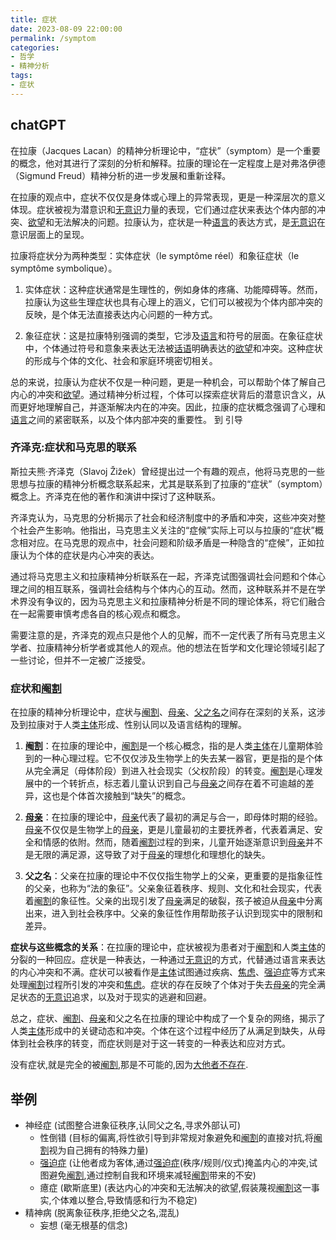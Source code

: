 ```yaml
---
title: 症状
date: 2023-08-09 22:00:00
permalink: /symptom
categories:
- 哲学
- 精神分析
tags:
- 症状
---
```


## chatGPT

在拉康（Jacques Lacan）的精神分析理论中，“症状”（symptom）是一个重要的概念，他对其进行了深刻的分析和解释。拉康的理论在一定程度上是对弗洛伊德（Sigmund Freud）精神分析的进一步发展和重新诠释。

在拉康的观点中，症状不仅仅是身体或心理上的异常表现，更是一种深层次的意义体现。症状被视为潜意识和[无意识](/unconscious)力量的表现，它们通过症状来表达个体内部的冲突、[欲望](/desire)和无法解决的问题。拉康认为，症状是一种[语言](/language)的表达方式，是[无意识](/unconscious)在意识层面上的呈现。

拉康将症状分为两种类型：实体症状（le symptôme réel）和象征症状（le symptôme symbolique）。

1. 实体症状：这种症状通常是生理性的，例如身体的疼痛、功能障碍等。然而，拉康认为这些生理症状也具有心理上的涵义，它们可以被视为个体内部冲突的反映，是个体无法直接表达内心问题的一种方式。

2. 象征症状：这是拉康特别强调的类型，它涉及[语言](/language)和符号的层面。在象征症状中，个体通过符号和意象来表达无法被[话语](/discourse)明确表达的[欲望](/desire)和冲突。这种症状的形成与个体的文化、社会和家庭环境密切相关。

总的来说，拉康认为症状不仅是一种问题，更是一种机会，可以帮助个体了解自己内心的冲突和[欲望](/desire)。通过精神分析过程，个体可以探索症状背后的潜意识含义，从而更好地理解自己，并逐渐解决内在的冲突。因此，拉康的症状概念强调了心理和[语言](/language)之间的紧密联系，以及个体内部冲突的重要性。
到 引导

### 齐泽克:症状和马克思的联系

斯拉夫熊·齐泽克（Slavoj Žižek）曾经提出过一个有趣的观点，他将马克思的一些思想与拉康的精神分析概念联系起来，尤其是联系到了拉康的“症状”（symptom）概念上。齐泽克在他的著作和演讲中探讨了这种联系。

齐泽克认为，马克思的分析揭示了社会和经济制度中的矛盾和冲突，这些冲突对整个社会产生影响。他指出，马克思主义关注的“症候”实际上可以与拉康的“症状”概念相对应。在马克思的观点中，社会问题和阶级矛盾是一种隐含的“症候”，正如拉康认为个体的症状是内心冲突的表达。

通过将马克思主义和拉康精神分析联系在一起，齐泽克试图强调社会问题和个体心理之间的相互联系，强调社会结构与个体内心的互动。然而，这种联系并不是在学术界没有争议的，因为马克思主义和拉康精神分析是不同的理论体系，将它们融合在一起需要审慎考虑各自的核心观点和概念。

需要注意的是，齐泽克的观点只是他个人的见解，而不一定代表了所有马克思主义学者、拉康精神分析学者或其他人的观点。他的想法在哲学和文化理论领域引起了一些讨论，但并不一定被广泛接受。

### 症状和[阉割](/castration)

在拉康的精神分析理论中，症状与[阉割](/castration)、[母亲](/mother)、[父之名](/name-of-the-father)之间存在深刻的关系，这涉及到拉康对于人类[主体](/subject)形成、性别认同以及语言结构的理解。

1. **[阉割](/castration)**：在拉康的理论中，[阉割](/castration)是一个核心概念，指的是人类[主体](/subject)在儿童期体验到的一种心理过程。它不仅仅涉及生物学上的失去某一器官，更是指的是个体从完全满足（母体阶段）到进入社会现实（父权阶段）的转变。[阉割](/castration)是心理发展中的一个转折点，标志着儿童认识到自己与[母亲](/mother)之间存在着不可逾越的差异，这也是个体首次接触到“缺失”的概念。

2. **[母亲](/mother)**：在拉康的理论中，[母亲](/mother)代表了最初的满足与合一，即母体时期的经验。[母亲](/mother)不仅仅是生物学上的[母亲](/mother)，更是儿童最初的主要抚养者，代表着满足、安全和情感的依附。然而，随着[阉割](/castration)过程的到来，儿童开始逐渐意识到[母亲](/mother)并不是无限的满足源，这导致了对于[母亲](/mother)的理想化和理想化的缺失。

3. **父之名**：父亲在拉康的理论中不仅仅指生物学上的父亲，更重要的是指象征性的父亲，也称为“法的象征”。父亲象征着秩序、规则、文化和社会现实，代表着[阉割](/castration)的象征性。父亲的出现引发了[母亲](/mother)满足的破裂，孩子被迫从[母亲](/mother)中分离出来，进入到社会秩序中。父亲的象征性作用帮助孩子认识到现实中的限制和差异。

**症状与这些概念的关系**：在拉康的理论中，症状被视为患者对于[阉割](/castration)和人类[主体](/subject)的分裂的一种回应。症状是一种表达，一种通过[无意识](/unconscious)的方式，代替通过语言来表达的内心冲突和不满。症状可以被看作是[主体](/subject)试图通过疾病、[焦虑](/anxiety)、[强迫症](/obsessional)等方式来处理[阉割](/castration)过程所引发的冲突和[焦虑](/anxiety)。症状的存在反映了个体对于失去[母亲](/mother)的完全满足状态的[无意识](/unconscious)追求，以及对于现实的逃避和回避。

总之，症状、[阉割](/castration)、[母亲](/mother)和父之名在拉康的理论中构成了一个复杂的网络，揭示了人类[主体](/subject)形成中的关键动态和冲突。个体在这个过程中经历了从满足到缺失，从母体到社会秩序的转变，而症状则是对于这一转变的一种表达和应对方式。

没有症状,就是完全的被[阉割](/castration),那是不可能的,因为[大他者不存在](/Other).

## 举例
- 神经症 (试图整合进象征秩序,认同父之名,寻求外部认可)
  - 性倒错 (目标的偏离,将性欲引导到非常规对象避免和[阉割](/castration)的直接对抗,将[阉割](/castration)视为自己拥有的特殊力量)
  - [强迫症](/obsessional) (让他者成为客体,通过[强迫症](/obsessional)(秩序/规则/仪式)掩盖内心的冲突,试图避免[阉割](/castration),通过控制自我和环境来减轻[阉割](/castration)带来的不安)
  - 癔症 (歇斯底里) (表达内心的冲突和无法解决的欲望,假装蔑视[阉割](/castration)这一事实,个体难以整合,导致情感和行为不稳定)
- 精神病 (脱离象征秩序,拒绝父之名,混乱)
  - 妄想 (毫无根基的信念)
